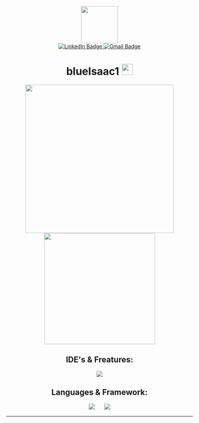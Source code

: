  <div id="header" align="center">
  <img src="https://giphy.com/embed/JqmupuTVZYaQX5s094.gif" width=100>
  <div id="badges">
  <a href="https://br.linkedin.com/in/isaac-cleiton-41938225b">
   <img src="https://img.shields.io/badge/LinkedIn-0077B5?style=for-the-badge&logo=linkedin&logoColor=white)" alt="LinkedIn Badge"/>
  </a>
   <a href="mailto:isaaccleitondasilva@gmail.com">
   <img src="https://img.shields.io/badge/Gmail-333333?style=for-the-badge&logo=gmail&logoColor=red" alt="Gmail Badge"/>
  </a>
   <h1>
  blueIsaac1
  <img src="https://media.giphy.com/media/hvRJCLFzcasrR4ia7z/giphy.gif" width="30px"/>
</h1>
</div>

<div align="center">
 
<img src="https://github-readme-stats.vercel.app/api?username=blueIsaac1&show_icons=true&include_all_commits=true&theme=radical" width="400"/>

<img src="https://github-readme-stats.vercel.app/api/top-langs/?username=blueIsaac1&layout=compact" width="300"/>

</div>

## IDE's & Freatures:
<img src="https://skillicons.dev/icons?i=vscode,pycharm,mysql,sqlite,linux,kali,raspberrypi,linkedin,github" />

## Languages & Framework:
<img src="https://skillicons.dev/icons?i=html,css,js,bootstrap,py,java,php" /><a>ㅤㅤ</a><img src="https://skillicons.dev/icons?i=django,flask,react,laravel" />
<hr>

